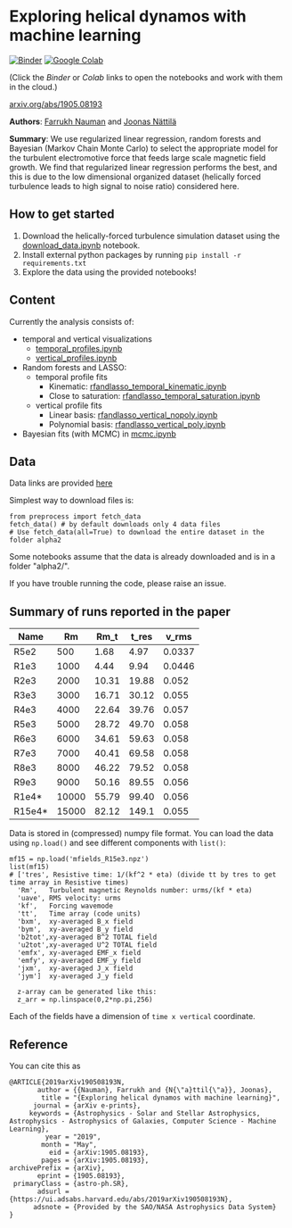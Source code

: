 # Exploring helical dynamos with machine learning
[![Binder][binder-badge]][binder-url]
[![Google Colab][colab-badge]][colab-url]

[binder-badge]: https://mybinder.org/badge.svg
[binder-url]: https://mybinder.org/v2/gh/fnauman/ML_alpha2/master
[colab-badge]: https://colab.research.google.com/assets/colab-badge.svg
[colab-url]: https://colab.research.google.com/github/fnauman/ML_alpha2/blob/master/

<!--https://colab.research.google.com/github/fnauman/ML_alpha2/blob/master/vertical_profiles.ipynb -->

(Click the *Binder* or *Colab* links to open the notebooks and work with them in the cloud.)

[arxiv.org/abs/1905.08193](https://arxiv.org/abs/1905.08193)

**Authors**: [Farrukh Nauman](https://fnauman.github.io/) and [Joonas Nättilä](http://natj.github.io/)

**Summary**: We use regularized linear regression, random forests and Bayesian (Markov Chain Monte Carlo) to select the appropriate model for the turbulent electromotive force that feeds large scale magnetic field growth. We find that regularized linear regression performs the best, and this is due to the low dimensional organized dataset (helically forced turbulence leads to high signal to noise ratio) considered here.

## How to get started

1) Download the helically-forced turbulence simulation dataset using the [download_data.ipynb](download_data.ipynb) notebook. 
2) Install external python packages by running `pip install -r requirements.txt`
3) Explore the data using the provided notebooks!

## Content

Currently the analysis consists of:
- temporal and vertical visualizations
   - [temporal_profiles.ipynb](temporal_profiles,ipynb)
   - [vertical_profiles.ipynb](vertical_profiles.ipynb)
- Random forests and LASSO:
   - temporal profile fits 
     - Kinematic: [rfandlasso_temporal_kinematic.ipynb](rfandlasso_temporal_kinematic.ipynb)
     - Close to saturation: [rfandlasso_temporal_saturation.ipynb](rfandlasso_temporal_saturation.ipynb)
   - vertical profile fits
     - Linear basis: [rfandlasso_vertical_nopoly.ipynb](rfandlasso_vertical_nopoly.ipynb)
     - Polynomial basis: [rfandlasso_vertical_poly.ipynb](rfandlasso_vertical_poly.ipynb)
- Bayesian fits (with MCMC) in [mcmc.ipynb](mcmc.ipynb)


## Data 

Data links are provided [here](download_data.ipynb)

Simplest way to download files is:

```
from preprocess import fetch_data
fetch_data() # by default downloads only 4 data files
# Use fetch_data(all=True) to download the entire dataset in the folder alpha2

```

Some notebooks assume that the data is already downloaded and is in a folder "alpha2/". 

If you have trouble running the code, please raise an issue.

## Summary of runs reported in the paper

 Name | Rm   | Rm_t   | t_res  | v_rms
 -----|------|--------|--------|-------|
 R5e2 | 500  | 1.68   | 4.97   | 0.0337 
 R1e3 | 1000 |  4.44  | 9.94   | 0.0446
 R2e3 | 2000 | 10.31  | 19.88  | 0.052 
 R3e3 | 3000 | 16.71  | 30.12  | 0.055
 R4e3 | 4000 | 22.64  | 39.76  | 0.057 
 R5e3 | 5000 | 28.72  | 49.70  | 0.058 
 R6e3 | 6000 | 34.61  | 59.63  | 0.058  
 R7e3 | 7000 | 40.41  | 69.58  | 0.058 
 R8e3 | 8000 | 46.22  | 79.52  | 0.058 
 R9e3 | 9000 | 50.16  | 89.55  | 0.056 
 R1e4* | 10000 | 55.79 | 99.40 | 0.056 
 R15e4* | 15000 | 82.12 | 149.1 | 0.055 
 
 Data is stored in (compressed) numpy file format. You can load the data using `np.load()` and see different components with `list()`:
 ```
mf15 = np.load('mfields_R15e3.npz')
list(mf15)
# ['tres', Resistive time: 1/(kf^2 * eta) (divide tt by tres to get time array in Resistive times)
   'Rm',   Turbulent magnetic Reynolds number: urms/(kf * eta)
   'uave', RMS velocity: urms
   'kf',   Forcing wavemode
   'tt',   Time array (code units)
   'bxm',  xy-averaged B_x field
   'bym',  xy-averaged B_y field
   'b2tot',xy-averaged B^2 TOTAL field
   'u2tot',xy-averaged U^2 TOTAL field
   'emfx', xy-averaged EMF_x field
   'emfy', xy-averaged EMF_y field
   'jxm',  xy-averaged J_x field
   'jym']  xy-averaged J_y field
   
   z-array can be generated like this:
   z_arr = np.linspace(0,2*np.pi,256)
```
Each of the fields have a dimension of `time x vertical` coordinate.


## Reference
You can cite this as
```
@ARTICLE{2019arXiv190508193N,
       author = {{Nauman}, Farrukh and {N{\"a}ttil{\"a}}, Joonas},
        title = "{Exploring helical dynamos with machine learning}",
      journal = {arXiv e-prints},
     keywords = {Astrophysics - Solar and Stellar Astrophysics, Astrophysics - Astrophysics of Galaxies, Computer Science - Machine Learning},
         year = "2019",
        month = "May",
          eid = {arXiv:1905.08193},
        pages = {arXiv:1905.08193},
archivePrefix = {arXiv},
       eprint = {1905.08193},
 primaryClass = {astro-ph.SR},
       adsurl = {https://ui.adsabs.harvard.edu/abs/2019arXiv190508193N},
      adsnote = {Provided by the SAO/NASA Astrophysics Data System}
}
```
